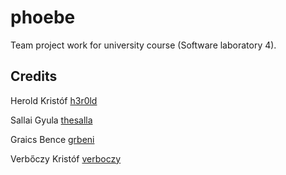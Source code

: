# phoebe
Team project work for university course (Software laboratory 4).
## Credits
Herold Kristóf  [h3r0ld](https://github.com/h3r0ld)

Sallai Gyula  [thesalla](https://github.com/thesalla)

Graics Bence  [grbeni](https://github.com/grbeni)

Verbőczy Kristóf [verboczy](https://github.com/verboczy)
